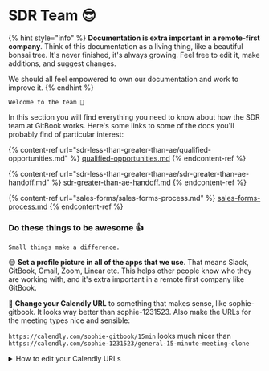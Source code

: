 # SDR Team 😎

{% hint style="info" %}
**Documentation is extra important in a remote-first company**. Think of this documentation as a living thing, like a beautiful bonsai tree. It's never finished, it's always growing. Feel free to edit it, make additions, and suggest changes.&#x20;

We should all feel empowered to own our documentation and work to improve it.
{% endhint %}

`Welcome to the team 💪`

In this section you will find everything you need to know about how the SDR team at GitBook works. Here's some links to some of the docs you'll probably find of particular interest:&#x20;

{% content-ref url="sdr-less-than-greater-than-ae/qualified-opportunities.md" %}
[qualified-opportunities.md](sdr-less-than-greater-than-ae/qualified-opportunities.md)
{% endcontent-ref %}

{% content-ref url="sdr-less-than-greater-than-ae/sdr-greater-than-ae-handoff.md" %}
[sdr-greater-than-ae-handoff.md](sdr-less-than-greater-than-ae/sdr-greater-than-ae-handoff.md)
{% endcontent-ref %}

{% content-ref url="sales-forms/sales-forms-process.md" %}
[sales-forms-process.md](sales-forms/sales-forms-process.md)
{% endcontent-ref %}



### Do these things to be awesome 👍

`Small things make a difference.`&#x20;

:smile: **Set a profile picture in all of the apps that we use**. That means Slack, GitBook, Gmail, Zoom, Linear etc. This helps other people know who they are working with, and it's extra important in a remote first company like GitBook.



📆 **Change your Calendly URL** to something that makes sense, like sophie-gitbook. It looks way better than sophie-1231523. Also make the URLs for the meeting types nice and sensible:

`https://calendly.com/sophie-gitbook/15min` looks much nicer than `https://calendly.com/sophie-1231523/general-15-minute-meeting-clone`

<details>

<summary>How to edit your Calendly URLs</summary>

[Change your main scheduling link](https://help.calendly.com/hc/en-us/articles/223195448-Manage-your-account-settings-an-overview#customize-your-scheduling-page-link-0-2)

[Change the link for each event type](https://assets-help-site.calendly.com/help/article/how-to-change-the-link-for-an-event-specific-scheduling-page/)

</details>

